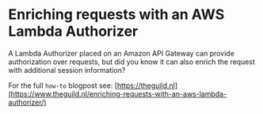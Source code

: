 # Enriching requests with an AWS Lambda Authorizer

A Lambda Authorizer placed on an Amazon API Gateway can provide authorization over requests, but did you know it can also enrich the request with additional session information?

For the full `how-to` blogpost see: [https://theguild.nl](https://www.theguild.nl/enriching-requests-with-an-aws-lambda-authorizer/)
